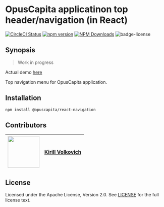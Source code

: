 # OpusCapita applicatinon top header/navigation (in React)

[![CircleCI Status](https://circleci.com/gh/OpusCapita/react-navigation/tree/master.svg?style=shield&circle-token=:circle-token)](https://circleci.com/gh/OpusCapita/react-navigation)
[![npm version](https://img.shields.io/npm/v/@opuscapita/react-navigation.svg)](https://npmjs.org/package/@opuscapita/react-navigation)
[![NPM Downloads](https://img.shields.io/npm/dm/@opuscapita/react-navigation.svg)](https://npmjs.org/package/@opuscapita/react-navigation)
![badge-license](https://img.shields.io/github/license/OpusCapita/react-navigation.svg)

## Synopsis

> Work in progress

Actual demo [here](https://opuscapita.github.io/react-navigation)

Top navigation menu for OpusCapita application.


## Installation

`npm install @opuscapita/react-navigation`

## Contributors

| [<img src="https://avatars.githubusercontent.com/u/24652543?v=3" width="100px;"/>](https://github.com/kvolkovich-sc) | [**Kirill Volkovich**](https://github.com/kvolkovich-sc) |
| :---: | :---: |

## License

Licensed under the Apache License, Version 2.0. See [LICENSE](./LICENSE) for the full license text.

